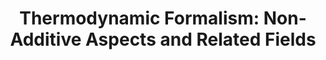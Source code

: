---
title: "Thermodynamic Formalism: Non-Additive Aspects and Related Fields"
collection: conferences
permalink: /conference/2023-simmons
startdate: 2023-05-15
enddate: 2023-05-19
venue: 'The Mathematical Research and Conference Center, Będlewo'
location: 'Poland'
link: 'https://www.impan.pl/en/activities/banach-center/conferences/23-thermoform'
---